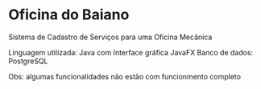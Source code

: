 # Oficina do Baiano
 Sistema de Cadastro de Serviços para uma Oficina Mecânica

 Linguagem utilizada: Java com Interface gráfica JavaFX
 Banco de dados: PostgreSQL

 Obs: algumas funcionalidades não estão com funcionmento completo
